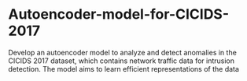 # Autoencoder-model-for-CICIDS-2017
Develop an autoencoder model to analyze and detect anomalies in the CICIDS 2017 dataset, which contains network traffic data for intrusion detection. The model aims to learn efficient representations of the data
